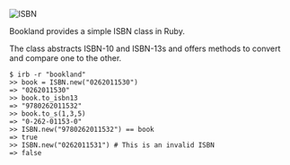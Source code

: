 ![ISBN](http://upload.wikimedia.org/wikipedia/commons/thumb/2/28/EAN-13-ISBN-13.svg/900px-EAN-13-ISBN-13.svg.png)

Bookland provides a simple ISBN class in Ruby.

The class abstracts ISBN-10 and ISBN-13s and offers methods to convert and compare one to the other.

    $ irb -r "bookland"
    >> book = ISBN.new("0262011530")
    => "0262011530"
    >> book.to_isbn13
    => "9780262011532"
    >> book.to_s(1,3,5)
    => "0-262-01153-0"
    >> ISBN.new("9780262011532") == book
    => true
    >> ISBN.new("0262011531") # This is an invalid ISBN
    => false
